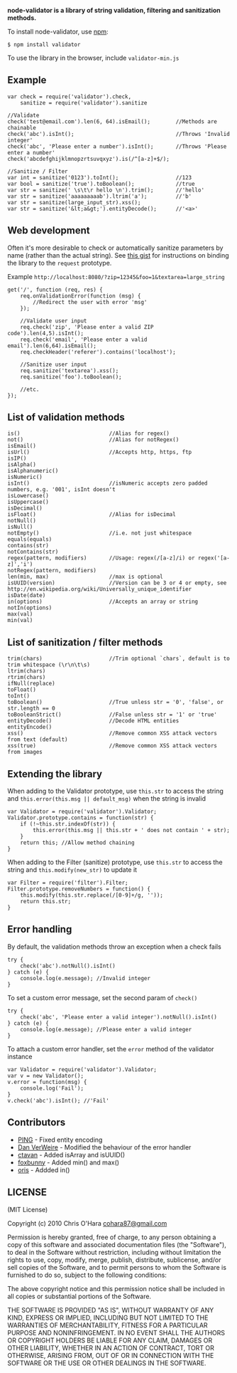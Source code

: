 **node-validator is a library of string validation, filtering and sanitization methods.**

To install node-validator, use [npm](http://github.com/isaacs/npm):

    $ npm install validator

To use the library in the browser, include `validator-min.js`

## Example

    var check = require('validator').check,
        sanitize = require('validator').sanitize

    //Validate
    check('test@email.com').len(6, 64).isEmail();        //Methods are chainable
    check('abc').isInt();                                //Throws 'Invalid integer'
    check('abc', 'Please enter a number').isInt();       //Throws 'Please enter a number'
    check('abcdefghijklmnopzrtsuvqxyz').is(/^[a-z]+$/);

    //Sanitize / Filter
    var int = sanitize('0123').toInt();                  //123
    var bool = sanitize('true').toBoolean();             //true
    var str = sanitize(' \s\t\r hello \n').trim();       //'hello'
    var str = sanitize('aaaaaaaaab').ltrim('a');         //'b'
    var str = sanitize(large_input_str).xss();
    var str = sanitize('&lt;a&gt;').entityDecode();      //'<a>'

## Web development

Often it's more desirable to check or automatically sanitize parameters by name (rather than the actual string). See [this gist](https://gist.github.com/752126) for instructions on binding the library to the `request` prototype.

Example `http://localhost:8080/?zip=12345&foo=1&textarea=large_string`

    get('/', function (req, res) {
        req.onValidationError(function (msg) {
            //Redirect the user with error 'msg'
        });

        //Validate user input
        req.check('zip', 'Please enter a valid ZIP code').len(4,5).isInt();
        req.check('email', 'Please enter a valid email').len(6,64).isEmail();
        req.checkHeader('referer').contains('localhost');

        //Sanitize user input
        req.sanitize('textarea').xss();
        req.sanitize('foo').toBoolean();

        //etc.
    });

## List of validation methods

    is()                            //Alias for regex()
    not()                           //Alias for notRegex()
    isEmail()
    isUrl()                         //Accepts http, https, ftp
    isIP()
    isAlpha()
    isAlphanumeric()
    isNumeric()
    isInt()                         //isNumeric accepts zero padded numbers, e.g. '001', isInt doesn't
    isLowercase()
    isUppercase()
    isDecimal()
    isFloat()                       //Alias for isDecimal
    notNull()
    isNull()
    notEmpty()                      //i.e. not just whitespace
    equals(equals)
    contains(str)
    notContains(str)
    regex(pattern, modifiers)       //Usage: regex(/[a-z]/i) or regex('[a-z]','i')
    notRegex(pattern, modifiers)
    len(min, max)                   //max is optional
    isUUID(version)                 //Version can be 3 or 4 or empty, see http://en.wikipedia.org/wiki/Universally_unique_identifier
    isDate(date)
    in(options)                     //Accepts an array or string
    notIn(options)
    max(val)
    min(val)

## List of sanitization / filter methods

    trim(chars)                     //Trim optional `chars`, default is to trim whitespace (\r\n\t\s)
    ltrim(chars)
    rtrim(chars)
    ifNull(replace)
    toFloat()
    toInt()
    toBoolean()                     //True unless str = '0', 'false', or str.length == 0
    toBooleanStrict()               //False unless str = '1' or 'true'
    entityDecode()                  //Decode HTML entities
    entityEncode()
    xss()                           //Remove common XSS attack vectors from text (default)
    xss(true)                       //Remove common XSS attack vectors from images

## Extending the library

When adding to the Validator prototype, use `this.str` to access the string and `this.error(this.msg || default_msg)` when the string is invalid

    var Validator = require('validator').Validator;
    Validator.prototype.contains = function(str) {
        if (!~this.str.indexOf(str)) {
            this.error(this.msg || this.str + ' does not contain ' + str);
        }
        return this; //Allow method chaining
    }

When adding to the Filter (sanitize) prototype, use `this.str` to access the string and `this.modify(new_str)` to update it

    var Filter = require('filter').Filter;
    Filter.prototype.removeNumbers = function() {
        this.modify(this.str.replace(/[0-9]+/g, ''));
        return this.str;
    }

## Error handling

By default, the validation methods throw an exception when a check fails

    try {
        check('abc').notNull().isInt()
    } catch (e) {
        console.log(e.message); //Invalid integer
    }

To set a custom error message, set the second param of `check()`

    try {
        check('abc', 'Please enter a valid integer').notNull().isInt()
    } catch (e) {
        console.log(e.message); //Please enter a valid integer
    }

To attach a custom error handler, set the `error` method of the validator instance

    var Validator = require('validator').Validator;
    var v = new Validator();
    v.error = function(msg) {
        console.log('Fail');
    }
    v.check('abc').isInt(); //'Fail'

## Contributors

- [PING](https://github.com/PlNG) - Fixed entity encoding
- [Dan VerWeire](https://github.com/wankdanker) - Modified the behaviour of the error handler
- [ctavan](https://github.com/ctavan) - Added isArray and isUUID()
- [foxbunny](https://github.com/foxbunny) - Added min() and max()
- [oris](https://github.com/orls) - Addded in()

## LICENSE

(MIT License)

Copyright (c) 2010 Chris O'Hara <cohara87@gmail.com>

Permission is hereby granted, free of charge, to any person obtaining
a copy of this software and associated documentation files (the
"Software"), to deal in the Software without restriction, including
without limitation the rights to use, copy, modify, merge, publish,
distribute, sublicense, and/or sell copies of the Software, and to
permit persons to whom the Software is furnished to do so, subject to
the following conditions:

The above copyright notice and this permission notice shall be
included in all copies or substantial portions of the Software.

THE SOFTWARE IS PROVIDED "AS IS", WITHOUT WARRANTY OF ANY KIND,
EXPRESS OR IMPLIED, INCLUDING BUT NOT LIMITED TO THE WARRANTIES OF
MERCHANTABILITY, FITNESS FOR A PARTICULAR PURPOSE AND
NONINFRINGEMENT. IN NO EVENT SHALL THE AUTHORS OR COPYRIGHT HOLDERS BE
LIABLE FOR ANY CLAIM, DAMAGES OR OTHER LIABILITY, WHETHER IN AN ACTION
OF CONTRACT, TORT OR OTHERWISE, ARISING FROM, OUT OF OR IN CONNECTION
WITH THE SOFTWARE OR THE USE OR OTHER DEALINGS IN THE SOFTWARE.
